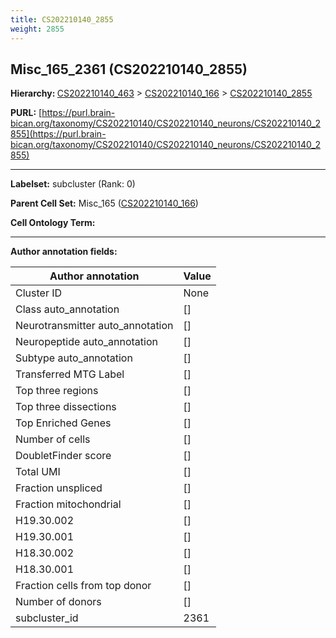```yaml
---
title: CS202210140_2855
weight: 2855
---
```

## Misc_165_2361 (CS202210140_2855)
<b>Hierarchy: </b>
[CS202210140_463](../CS202210140_463) >
[CS202210140_166](../CS202210140_166) >
[CS202210140_2855](../CS202210140_2855)

**PURL:** [https://purl.brain-bican.org/taxonomy/CS202210140/CS202210140_neurons/CS202210140_2855](https://purl.brain-bican.org/taxonomy/CS202210140/CS202210140_neurons/CS202210140_2855)

---


**Labelset:** subcluster (Rank: 0)

**Parent Cell Set:** Misc_165 ([CS202210140_166](../CS202210140_166))



**Cell Ontology Term:** 

[MARKER GENES.]: #


---

[TRANSFERRED ANNOTATIONS.]: #


[AUTHOR ANNOTATION FIELDS.]: #


**Author annotation fields:**

| Author annotation | Value |
|-------------------|-------|
|Cluster ID|None|
|Class auto_annotation|[]|
|Neurotransmitter auto_annotation|[]|
|Neuropeptide auto_annotation|[]|
|Subtype auto_annotation|[]|
|Transferred MTG Label|[]|
|Top three regions|[]|
|Top three dissections|[]|
|Top Enriched Genes|[]|
|Number of cells|[]|
|DoubletFinder score|[]|
|Total UMI|[]|
|Fraction unspliced|[]|
|Fraction mitochondrial|[]|
|H19.30.002|[]|
|H19.30.001|[]|
|H18.30.002|[]|
|H18.30.001|[]|
|Fraction cells from top donor|[]|
|Number of donors|[]|
|subcluster_id|2361|
